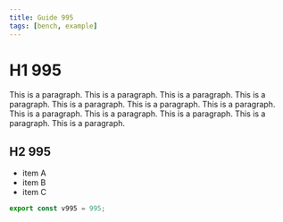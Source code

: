 ```yaml
---
title: Guide 995
tags: [bench, example]
---
```


# H1 995

This is a paragraph. This is a paragraph. This is a paragraph. This is a paragraph. This is a paragraph. This is a paragraph. This is a paragraph. This is a paragraph. This is a paragraph. This is a paragraph. This is a paragraph. This is a paragraph. 

## H2 995

- item A
- item B
- item C

```ts
export const v995 = 995;
```